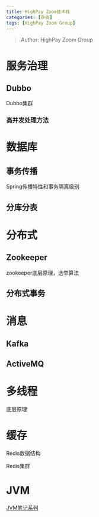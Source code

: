 ```yaml
---
title: HighPay Zoom技术栈
categories: [杂谈]
tags: [HighPay Zoom Group]
---
```


> Author: HighPay Zoom Group


# 服务治理

## Dubbo

Dubbo集群

### 高并发处理方法

# 数据库

## 事务传播

Spring传播特性和事务隔离级别

## 分库分表

# 分布式

## Zookeeper

zookeeper底层原理，选举算法

## 分布式事务

# 消息

## Kafka

## ActiveMQ

# 多线程

底层原理

# 缓存

Redis数据结构

Redis集群

# JVM

[JVM笔记系列](http://www.itzhai.com/topic/jvm)

